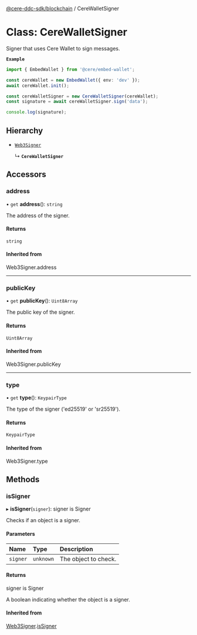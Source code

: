[@cere-ddc-sdk/blockchain](../README.md) / CereWalletSigner

# Class: CereWalletSigner

Signer that uses Cere Wallet to sign messages.

**`Example`**

```typescript
import { EmbedWallet } from '@cere/embed-wallet';

const cereWallet = new EmbedWallet({ env: 'dev' });
await cereWallet.init();

const cereWalletSigner = new CereWalletSigner(cereWallet);
const signature = await cereWalletSigner.sign('data');

console.log(signature);
```

## Hierarchy

- [`Web3Signer`](Web3Signer.md)

  ↳ **`CereWalletSigner`**

## Accessors

### address

• `get` **address**(): `string`

The address of the signer.

#### Returns

`string`

#### Inherited from

Web3Signer.address

___

### publicKey

• `get` **publicKey**(): `Uint8Array`

The public key of the signer.

#### Returns

`Uint8Array`

#### Inherited from

Web3Signer.publicKey

___

### type

• `get` **type**(): `KeypairType`

The type of the signer ('ed25519' or 'sr25519').

#### Returns

`KeypairType`

#### Inherited from

Web3Signer.type

## Methods

### isSigner

▸ **isSigner**(`signer`): signer is Signer

Checks if an object is a signer.

#### Parameters

| Name | Type | Description |
| :------ | :------ | :------ |
| `signer` | `unknown` | The object to check. |

#### Returns

signer is Signer

A boolean indicating whether the object is a signer.

#### Inherited from

[Web3Signer](Web3Signer.md).[isSigner](Web3Signer.md#issigner)
